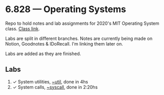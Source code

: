 # 6.828 —  Operating Systems

Repo to hold notes and lab assignments for 2020's MIT Operating System class.
[Class link](https://pdos.csail.mit.edu/6.828/2020/schedule.html).

Labs are split in different branches. Notes are currently being made on Notion, Goodnotes & IDoRecall.
I'm linking them later on.

Labs are added as they are finished.

## Labs

1. ✓ System utilities, [~util](/util), done in 4hs
2. ✓ System calls, [~syscall](/syscall), done in 2:20hs
